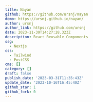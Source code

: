 ```yaml
---
title: Nayan
github: https://github.com/ursnj/nayan
demo: https://ursnj.github.io/nayan/
author: ursnj
author_link: https://github.com/ursnj
date: 2023-11-30T14:27:28.323Z
description: React Reusable Components
ssg:
  - Nextjs
css:
  - Tailwind
  - PostCSS
cms: []
category: []
draft: false
publish_date: '2023-03-31T11:35:43Z'
update_date: '2023-10-16T16:45:40Z'
github_star: 1
github_fork: 0
---
```

